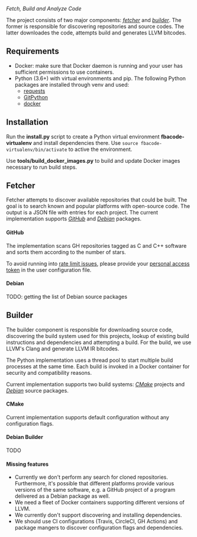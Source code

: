 *Fetch, Build and Analyze Code*

The project consists of two major components: [*fetcher*](#fetcher) and [*builder*](#builder).
The former is responsible for discovering repositories and source codes. The latter
downloades the code, attempts build and generates LLVM bitcodes.

## Requirements

* Docker: make sure that Docker daemon is running and your user has sufficient permissions to use containers.
* Python (3.6+) with virtual environments and pip. The following Python packages are installed through venv and used:
  - [requests](https://pypi.org/project/requests/)
  - [GitPython](https://pypi.org/project/GitPython/)
  - [docker](https://pypi.org/project/docker/)

## Installation

Run the **install.py** script to create a Python virtual environment **fbacode-virtualenv**
and install dependencies there. Use `source fbacode-virtualenv/bin/activate` to active
the environment.

Use **tools/build_docker_images.py** to build and update Docker images necessary
to run build steps.

## Fetcher

Fetcher attempts to discover available repositories that could be built. The goal
is to search known and popular platforms with open-source code. The output is a JSON
file with entries for each project. The current implementation supports [*GitHub*](#github)
and [*Debian*](#debian) packages.

#### GitHub

The implementation scans GH repositories tagged as C and C++ software and sorts
them according to the number of stars.

To avoid running into [rate limit issues](https://developer.github.com/v3/search/), please provide your [personal access token](https://help.github.com/articles/creating-a-personal-access-token-for-the-command-line/) in the user configuration file.

#### Debian

TODO: getting the list of Debian source packages

## Builder

The builder component is responsible for downloading source code, discovering
the build system used for this projects, lookup of existing build instructions
and dependencies and attempting a build. For the build, we use LLVM's Clang and
generate LLVM IR bitcodes.

The Python implementation uses a thread pool to start multiple build processes
at the same time. Each build is invoked in a Docker container for security
and compatibility reasons.

Current implementation supports two build systems: [*CMake*](#cmake) projects
and [*Debian*](#builder-debian) source packages.

#### CMake

Current implementation supports default configuration without any configuration flags.

#### Debian Builder

TODO

#### Missing features

- Currently we don't perform any search for cloned repositories. Furthermore, it's possible that different platforms provide various versions of the same software, e.g. a GitHub project of a program delivered as a Debian package as well.
- We need a fleet of Docker containers supporting different versions of LLVM.
- We currently don't support discovering and installing dependencies.
- We should use CI configurations (Travis, CircleCI, GH Actions) and package mangers to discover configuration flags and dependencies.
